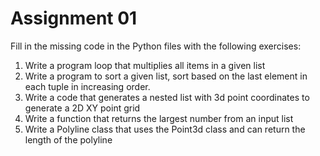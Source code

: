 # Assignment 01


Fill in the missing code in the Python files with the following exercises:

1. Write a program loop that multiplies all items in a given list
2. Write a program to sort a given list, sort based on the last element in each tuple in increasing order.
3. Write a code that generates a nested list with 3d point coordinates to generate a 2D XY point grid
4. Write a function that returns the largest number from an input list
5. Write a Polyline class that uses the Point3d class and can return the length of the polyline
